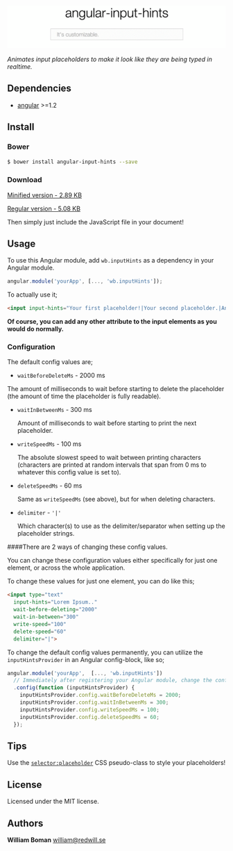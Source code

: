 ![angular-input-hints](angular-input-hints.gif)

*Animates input placeholders to make it look like they are being typed in realtime.*

## Dependencies

- [angular](https://github.com/angular/angular.js) >=1.2

## Install

### Bower

```bash
$ bower install angular-input-hints --save
```
### Download

[Minified version - 2.89 KB](https://github.com/williamboman/angular-input-hints/releases/download/v1.0.0/angular-input-hints.min.js)

[Regular version - 5.08 KB](https://github.com/williamboman/angular-input-hints/releases/download/v1.0.0/angular-input-hints.js)

Then simply just include the JavaScript file in your document!

## Usage

To use this Angular module, add `wb.inputHints` as a dependency in your Angular module.

```js
angular.module('yourApp', [..., 'wb.inputHints']);
```

To actually use it;

```html
<input input-hints="Your first placeholder!|Your second placeholder.|And so on..">
```

**Of course, you can add any other attribute to the input elements as you would do normally.**

### Configuration

The default config values are;
- `waitBeforeDeleteMs` - 2000 ms

 The amount of milliseconds to wait before starting to delete the placeholder (the amount of time the placeholder is fully readable).
- `waitInBetweenMs` - 300 ms

  Amount of milliseconds to wait before starting to print the next placeholder.

- `writeSpeedMs` - 100 ms

  The absolute slowest speed to wait between printing characters (characters are printed at random intervals that span from 0 ms to whatever this config value is set to).

- `deleteSpeedMs` - 60 ms

  Same as `writeSpeedMs` (see above), but for when deleting characters.

- `delimiter` - `'|'`

  Which character(s) to use as the delimiter/separator when setting up the placeholder strings.


####There are 2 ways of changing these config values.

You can change these configuration values either specifically for just one element, or across the whole application.

To change these values for just one element, you can do like this;

```html
<input type="text"
  input-hints="Lorem Ipsum.."
  wait-before-deleting="2000"
  wait-in-between="300"
  write-speed="100"
  delete-speed="60"
  delimiter="|">
```

To change the default config values permanently, you can utilize the `inputHintsProvider` in an Angular config-block, like so;

```js
angular.module('yourApp',  [..., 'wb.inputHints'])
  // Immediately after registering your Angular module, change the config values.
  .config(function (inputHintsProvider) {
    inputHintsProvider.config.waitBeforeDeleteMs = 2000;
    inputHintsProvider.config.waitInBetweenMs = 300;
    inputHintsProvider.config.writeSpeedMs = 100;
    inputHintsProvider.config.deleteSpeedMs = 60;
  });
```

## Tips

Use the [`selector:placeholder`](http://css-tricks.com/snippets/css/style-placeholder-text/) CSS pseudo-class to style your placeholders!

## License

Licensed under the MIT license.

## Authors

**William Boman** <william@redwill.se>
